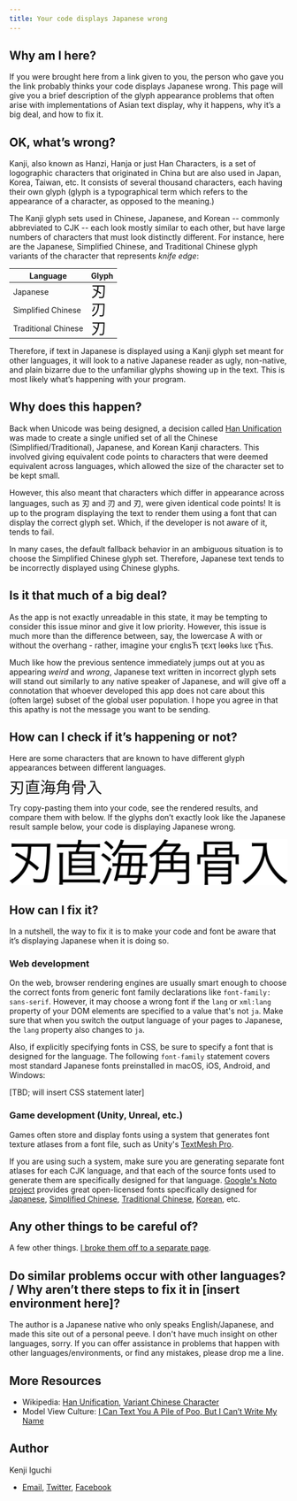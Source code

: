 ```yaml
---
title: Your code displays Japanese wrong
---
```


## Why am I here?

If you were brought here from a link given to you, the person who gave you the link probably thinks your code displays Japanese wrong. This page will give you a brief description of the glyph appearance problems that often arise with implementations of Asian text display, why it happens, why it’s a big deal, and how to fix it.

## OK, what’s wrong?

Kanji, also known as Hanzi, Hanja or just Han Characters, is a set of logographic characters that originated in China but are also used in Japan, Korea, Taiwan, etc. It consists of several thousand characters, each having their own glyph (glyph is a typographical term which refers to the appearance of a character, as opposed to the meaning.)

The Kanji glyph sets used in Chinese, Japanese, and Korean -- commonly abbreviated to CJK -- each look mostly similar to each other, but have large numbers of characters that must look distinctly different. For instance, here are the Japanese, Simplified Chinese, and Traditional Chinese glyph variants of the character that represents *knife edge*:

| Language            | Glyph                                                             |
|---------------------|-------------------------------------------------------------------|
| Japanese            | <span class="emkanji" xml:lang="ja" lang="ja">刃</span>           |
| Simplified Chinese  | <span class="emkanji" xml:lang="zh-Hans" lang="zh-Hans">刃</span> |
| Traditional Chinese | <span class="emkanji" xml:lang="zh-Hant" lang="zh-Hant">刃</span> |

Therefore, if text in Japanese is displayed using a Kanji glyph set meant for other languages, it will look to a native Japanese reader as ugly, non-native, and plain bizarre due to the unfamiliar glyphs showing up in the text. This is most likely what’s happening with your program.

## Why does this happen?

Back when Unicode was being designed, a decision called [Han Unification](https://en.wikipedia.org/wiki/Han_unification) was made to create a single unified set of all the Chinese (Simplified/Traditional), Japanese, and Korean Kanji characters. This involved giving equivalent code points to characters that were deemed equivalent across languages, which allowed the size of the character set to be kept small. 
<style><!-- span.emkanji { font-size: 200%; line-height: 100%;} --></style>
However, this also meant that characters which differ in appearance across languages, such as <span xml:lang="ja" lang="ja">刃</span> and <span  xml:lang="zh-Hans" lang="zh-Hans">刃</span> and <span xml:lang="zh-Hant" lang="zh-Hant">刃</span>, were given identical code points! It is up to the program displaying the text to render them using a font that can display the correct glyph set. Which, if the developer is not aware of it, tends to fail.

In many cases, the default fallback behavior in an ambiguous situation is to choose the Simplified Chinese glyph set. Therefore, Japanese text tends to be incorrectly displayed using Chinese glyphs.

## Is it that much of a big deal?
As the app is not exactly unreadable in this state, it may be tempting to consider this issue minor and give it low priority. However, this issue is much more than the difference between, say, the lowercase A with or without the overhang - rather, imagine your єnglιsЋ ҭєxҭ lѳѳks lικє ҭЋιs. 

Much like how the previous sentence immediately jumps out at you as appearing *weird* and *wrong*, Japanese text written in incorrect glyph sets will stand out similarly to any native speaker of Japanese, and will give off a connotation that whoever developed this app does not care about this (often large) subset of the global user population. I hope you agree in that this apathy is not the message you want to be sending.

## How can I check if it’s happening or not?

Here are some characters that are known to have different glyph appearances between different languages.

<span class="emkanji" xml:lang="ja" lang="ja">刃直海角骨入</span>

Try copy-pasting them into your code, see the rendered results, and compare them with below. If the glyphs don’t exactly look like the Japanese result sample below, your code is displaying Japanese wrong.

![刃直海角骨入](img/testtext-correct.png)

## How can I fix it?

In a nutshell, the way to fix it is to make your code and font be aware that it’s displaying Japanese when it is doing so. 

### Web development

On the web, browser rendering engines are usually smart enough to choose the correct fonts from generic font family declarations like `font-family: sans-serif`. However, it may choose a wrong font if the `lang` or `xml:lang` property of your DOM elements are specified to a value that's not `ja`. Make sure that when you switch the output language of your pages to Japanese, the `lang` property also changes to `ja`.

Also, if explicitly specifying fonts in CSS, be sure to specify a font that is designed for the language. The following `font-family` statement covers most standard Japanese fonts preinstalled in macOS, iOS, Android, and Windows:

[TBD; will insert CSS statement later]

### Game development (Unity, Unreal, etc.)

Games often store and display fonts using a system that generates font texture atlases from a font file, such as Unity's [TextMesh Pro](http://digitalnativestudios.com/).

If you are using such a system, make sure you are generating separate font atlases for each CJK language, and that each of the source fonts used to generate them are specifically designed for that language. [Google's Noto project](https://fonts.google.com/noto) provides great open-licensed fonts specifically designed for [Japanese](https://fonts.google.com/noto/specimen/Noto+Sans+JP), [Simplified Chinese](https://fonts.google.com/noto/specimen/Noto+Sans+SC), [Traditional Chinese](https://fonts.google.com/noto/specimen/Noto+Sans+TC), [Korean](https://fonts.google.com/noto/specimen/Noto+Sans+KR), etc.

## Any other things to be careful of?

A few other things. [I broke them off to a separate page](otherthings.html).

## Do similar problems occur with other languages? / Why aren’t there steps to fix it in [insert environment here]?

The author is a Japanese native who only speaks English/Japanese, and made this site out of a personal peeve. I don't have much insight on other languages, sorry. If you can offer assistance in problems that happen with other languages/environments, or find any mistakes, please drop me a line.

## More Resources

* Wikipedia: [Han Unification](https://en.wikipedia.org/wiki/Han_unification), [Variant Chinese Character](https://en.wikipedia.org/wiki/Variant_Chinese_character)
* Model View Culture: [I Can Text You A Pile of Poo, But I Can’t Write My Name](https://modelviewculture.com/pieces/i-can-text-you-a-pile-of-poo-but-i-cant-write-my-name)

## Author
Kenji Iguchi
* [Email](mailto&#58;%&#54;Ee%65d&#108;&#101;&#64;&#104;eistak%2&#69;%63om), [Twitter](https://twitter.com/needle_e), [Facebook](http://heistak.com/fb)
